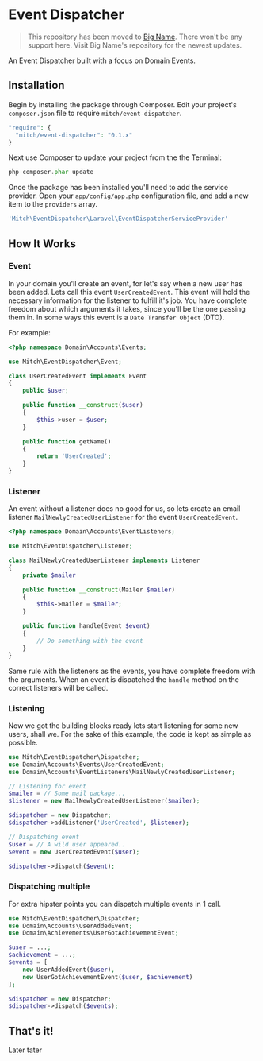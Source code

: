 # Event Dispatcher

> This repository has been moved to [Big Name](https://github.com/heybigname/event-dispatcher). There won't be any support here. Visit Big Name's repository for the newest updates.

An Event Dispatcher built with a focus on Domain Events.

## Installation

Begin by installing the package through Composer. Edit your project's `composer.json` file to require `mitch/event-dispatcher`.

  ```php
  "require": {
    "mitch/event-dispatcher": "0.1.x"
  }
  ```

Next use Composer to update your project from the the Terminal:

  ```php
  php composer.phar update
  ```

Once the package has been installed you'll need to add the service provider. Open your `app/config/app.php` configuration file, and add a new item to the `providers` array.

  ```php
  'Mitch\EventDispatcher\Laravel\EventDispatcherServiceProvider'
  ```

## How It Works

### Event
In your domain you'll create an event, for let's say when a new user has been added.
Lets call this event `UserCreatedEvent`. This event will hold the necessary information for the listener to fulfill it's job.
You have complete freedom about which arguments it takes, since you'll be the one passing them in.
In some ways this event is a `Date Transfer Object` (DTO).

For example:

```php
<?php namespace Domain\Accounts\Events;

use Mitch\EventDispatcher\Event;

class UserCreatedEvent implements Event
{
    public $user;

    public function __construct($user)
    {
        $this->user = $user;
    }

    public function getName()
    {
        return 'UserCreated';
    }
}
```

### Listener
An event without a listener does no good for us, so lets create an email listener `MailNewlyCreatedUserListener` for the event `UserCreatedEvent`.

```php
<?php namespace Domain\Accounts\EventListeners;

use Mitch\EventDispatcher\Listener;

class MailNewlyCreatedUserListener implements Listener
{
    private $mailer

    public function __construct(Mailer $mailer)
    {
        $this->mailer = $mailer;
    }

    public function handle(Event $event)
    {
        // Do something with the event
    }
}
```

Same rule with the listeners as the events, you have complete freedom with the arguments.
When an event is dispatched the `handle` method on the correct listeners will be called.

### Listening
Now we got the building blocks ready lets start listening for some new users, shall we.
For the sake of this example, the code is kept as simple as possible.

```php
use Mitch\EventDispatcher\Dispatcher;
use Domain\Accounts\Events\UserCreatedEvent;
use Domain\Accounts\EventListeners\MailNewlyCreatedUserListener;

// Listening for event
$mailer = // Some mail package...
$listener = new MailNewlyCreatedUserListener($mailer);

$dispatcher = new Dispatcher;
$dispatcher->addListener('UserCreated', $listener);

// Dispatching event
$user = // A wild user appeared..
$event = new UserCreatedEvent($user);

$dispatcher->dispatch($event);
```

### Dispatching multiple
For extra hipster points you can dispatch multiple events in 1 call.

```php
use Mitch\EventDispatcher\Dispatcher;
use Domain\Accounts\UserAddedEvent;
use Domain\Achievements\UserGotAchievementEvent;

$user = ...;
$achievement = ...;
$events = [
    new UserAddedEvent($user),
    new UserGotAchievementEvent($user, $achievement)
];

$dispatcher = new Dispatcher;
$dispatcher->dispatch($events);
```

## That's it!
Later tater
